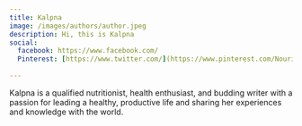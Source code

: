 ```yaml
---
title: Kalpna
image: /images/authors/author.jpeg
description: Hi, this is Kalpna
social:
  facebook: https://www.facebook.com/
  Pinterest: [https://www.twitter.com/](https://www.pinterest.com/Nourishroot/)
 
---
```


Kalpna is a qualified nutritionist, health enthusiast, and budding writer with a passion for leading a healthy, productive life and sharing her experiences and knowledge with the world. 
